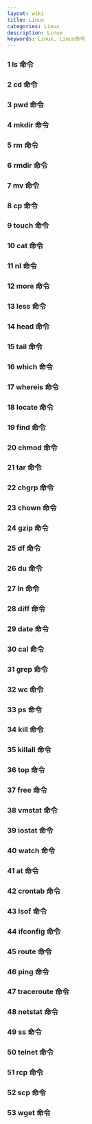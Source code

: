 ```yaml
---
layout: wiki
title: Linux
categories: Linux
description: Linux
keywords: Linux, Linux命令
---
```


### 1 ls 命令

### 2 cd 命令

### 3 pwd 命令

### 4 mkdir 命令

### 5 rm 命令

### 6 rmdir 命令

### 7 mv 命令

### 8 cp 命令

### 9 touch 命令

### 10 cat 命令

### 11 nl 命令

### 12 more 命令

### 13 less 命令

### 14 head 命令

### 15 tail 命令

### 16 which 命令

### 17 whereis 命令

### 18 locate 命令

### 19 find 命令

### 20 chmod 命令

### 21 tar 命令

### 22 chgrp 命令

### 23 chown 命令

### 24 gzip 命令

### 25 df 命令

### 26 du 命令

### 27 ln 命令

### 28 diff 命令

### 29 date 命令

### 30 cal 命令

### 31 grep 命令

### 32 wc 命令

### 33 ps 命令

### 34 kill 命令

### 35 killall 命令

### 36 top 命令

### 37 free 命令

### 38 vmstat 命令

### 39 iostat 命令

### 40 watch 命令

### 41 at 命令

### 42 crontab 命令

### 43 lsof 命令

### 44 ifconfig 命令

### 45 route 命令

### 46 ping 命令

### 47 traceroute 命令

### 48 netstat 命令

### 49 ss 命令

### 50 telnet 命令

### 51 rcp 命令

### 52 scp 命令

### 53 wget 命令